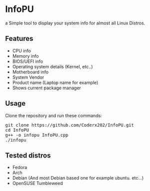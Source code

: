 # InfoPU
a Simple tool to display your system info for almost all Linux Distros.

## Features

- CPU info
- Memory info
- BIOS/UEFI info
- Operating system details (Kernel, etc..)
- Motherboard info
- System Vendor
- Product name (Laptop name for example)
- Shows current package manager

## Usage

Clone the repository and run these commands:

<pre lang="markdown">git clone https://github.com/Coderx202/InfoPU.git
cd InfoPU
g++ -o infopu InfoPU.cpp
./infopu
</pre>
## Tested distros
- Fedora
- Arch
- Debian (And most Debian based one for example ubuntu. etc...)
- OpenSUSE Tumbleweed

